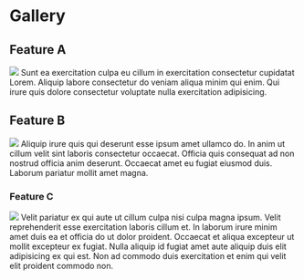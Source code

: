 # Gallery

## Feature A

![](./assets/vecteezy_man-coder-development-programming-computer_11634397.jpg)
Sunt ea exercitation culpa eu cillum in exercitation consectetur cupidatat Lorem. Aliquip labore consectetur do veniam aliqua minim qui enim. Qui irure quis dolore consectetur voluptate nulla exercitation adipisicing.

## Feature B

![](./assets/vecteezy_web-development-concept-with-programmer-and-ar_16962025.jpg)
Aliquip irure quis qui deserunt esse ipsum amet ullamco do. In anim ut cillum velit sint laboris consectetur occaecat. Officia quis consequat ad non nostrud officia anim deserunt. Occaecat amet eu fugiat eiusmod duis. Laborum pariatur mollit amet magna.

### Feature C

![](./assets/vecteezy_web-analysis-and-development-team_.jpg)
Velit pariatur ex qui aute ut cillum culpa nisi culpa magna ipsum. Velit reprehenderit esse exercitation laboris cillum et. In laborum irure minim amet duis ea et officia do ut dolor proident. Occaecat et aliqua excepteur ut mollit excepteur ex fugiat. Nulla aliquip id fugiat amet aute aliquip duis elit adipisicing ex qui est. Non ad commodo duis exercitation et enim qui velit elit proident commodo non.